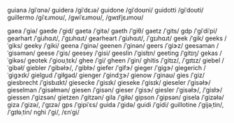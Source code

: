 guiana	/ɡiˈɑnə/
guidera	/ɡiˈdɛɹə/
guidone	/ɡiˈdoʊni/
guidotti	/ɡiˈdoʊti/
guillermo	/ɡiˈɛɹmoʊ/, /ɡwiˈɛɹmoʊ/, /ɡwɪɫˈjɛɹmoʊ/

gaea	/ˈɡiə/
gaede	/ˈɡid/
gaeta	/ˈɡitə/
gaeth	/ˈɡiθ/
gaetz	/ˈɡits/
gdp	/ˈɡiˈdiˈpi/
gearhart	/ˈɡiɹhɑɹt/, /ˈɡɪɹhɑɹt/
gearheart	/ˈɡiɹhɑɹt/, /ˈɡɪɹhɑɹt/
geek	/ˈɡik/
geeks	/ˈɡiks/
geeky	/ˈɡiki/
geena	/ˈɡinə/
geenen	/ˈɡinən/
geers	/ˈɡiɝz/
geesaman	/ˈɡisəmən/
geese	/ˈɡis/
geesey	/ˈɡisi/
geeslin	/ˈɡisɫɪn/
geeting	/ˈɡitɪŋ/
gekas	/ˈɡikəs/
geotek	/ˈɡioʊˌtɛk/
ghee	/ˈɡi/
gheen	/ˈɡin/
ghitis	/ˈɡitɪz/, /ˈɡɪtɪz/
giebel	/ˈɡibəɫ/
giebler	/ˈɡibəɫɝ/, /ˈɡibɫɝ/
giefer	/ˈɡifɝ/
gieger	/ˈɡiɡɝ/
giegerich	/ˈɡiɡɝɪk/
gielgud	/ˈɡiɫɡəd/
gienger	/ˈɡindʒɝ/
gienow	/ˈɡinaʊ/
gies	/ˈɡiz/
giesbrecht	/ˈɡisbɹɪkt/
giesecke	/ˈɡisɪk/
gieseke	/ˈɡisɪk/
gieseler	/ˈɡisəɫɝ/
gieselman	/ˈɡisəɫmən/
giesen	/ˈɡisən/
gieser	/ˈɡisɝ/
giesler	/ˈɡisəɫɝ/, /ˈɡisɫɝ/
giessen	/ˈɡizsən/
gietzen	/ˈɡitzən/
gila	/ˈɡiɫə/
gipson	/ˈɡipsən/
gisela	/ˈɡizəɫə/
giza	/ˈɡizə/, /ˈɡɪzə/
gps	/ˈɡipiˈɛs/
guida	/ˈɡidə/
guidi	/ˈɡidi/
guillotine	/ˈɡijəˌtin/, /ˈɡɪɫəˌtin/
nghi	/ˈɡi/, /ɛnˈɡi/
